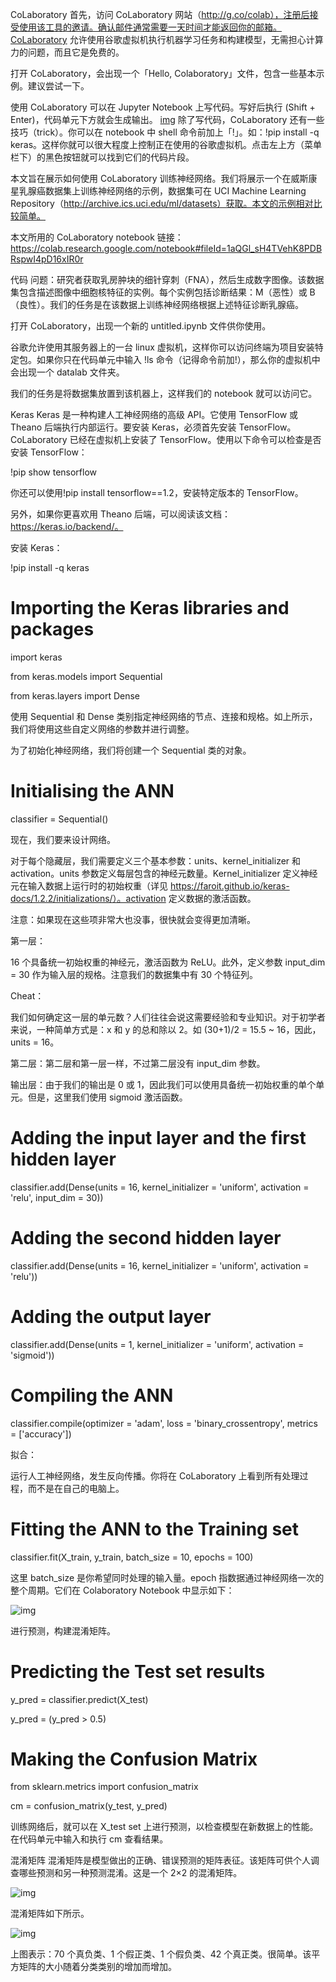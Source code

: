 CoLaboratory
首先，访问 CoLaboratory 网站（http://g.co/colab），注册后接受使用该工具的邀请。确认邮件通常需要一天时间才能返回你的邮箱。CoLaboratory 允许使用谷歌虚拟机执行机器学习任务和构建模型，无需担心计算力的问题，而且它是免费的。

打开 CoLaboratory，会出现一个「Hello, Colaboratory」文件，包含一些基本示例。建议尝试一下。

使用 CoLaboratory 可以在 Jupyter Notebook 上写代码。写好后执行 (Shift + Enter)，代码单元下方就会生成输出。
[img](https://image.jiqizhixin.com/uploads/wangeditor/3ccfa35d-df58-4cd1-97bd-9756df94e235/731851.png)
除了写代码，CoLaboratory 还有一些技巧（trick）。你可以在 notebook 中 shell 命令前加上「!」。如：!pip install -q keras。这样你就可以很大程度上控制正在使用的谷歌虚拟机。点击左上方（菜单栏下）的黑色按钮就可以找到它们的代码片段。

本文旨在展示如何使用 CoLaboratory 训练神经网络。我们将展示一个在威斯康星乳腺癌数据集上训练神经网络的示例，数据集可在 UCI Machine Learning Repository（http://archive.ics.uci.edu/ml/datasets）获取。本文的示例相对比较简单。

本文所用的 CoLaboratory notebook 链接：https://colab.research.google.com/notebook#fileId=1aQGl_sH4TVehK8PDBRspwI4pD16xIR0r


代码
问题：研究者获取乳房肿块的细针穿刺（FNA），然后生成数字图像。该数据集包含描述图像中细胞核特征的实例。每个实例包括诊断结果：M（恶性）或 B（良性）。我们的任务是在该数据上训练神经网络根据上述特征诊断乳腺癌。

打开 CoLaboratory，出现一个新的 untitled.ipynb 文件供你使用。

谷歌允许使用其服务器上的一台 linux 虚拟机，这样你可以访问终端为项目安装特定包。如果你只在代码单元中输入 !ls 命令（记得命令前加!），那么你的虚拟机中会出现一个 datalab 文件夹。



我们的任务是将数据集放置到该机器上，这样我们的 notebook 就可以访问它。

Keras
Keras 是一种构建人工神经网络的高级 API。它使用 TensorFlow 或 Theano 后端执行内部运行。要安装 Keras，必须首先安装 TensorFlow。CoLaboratory 已经在虚拟机上安装了 TensorFlow。使用以下命令可以检查是否安装 TensorFlow：

!pip show tensorflow

你还可以使用!pip install tensorflow==1.2，安装特定版本的 TensorFlow。

另外，如果你更喜欢用 Theano 后端，可以阅读该文档：https://keras.io/backend/。

安装 Keras：

!pip install -q keras

# Importing the Keras libraries and packages

import keras

from keras.models import Sequential

from keras.layers import Dense

使用 Sequential 和 Dense 类别指定神经网络的节点、连接和规格。如上所示，我们将使用这些自定义网络的参数并进行调整。

为了初始化神经网络，我们将创建一个 Sequential 类的对象。

# Initialising the ANN

classifier = Sequential()

现在，我们要来设计网络。

对于每个隐藏层，我们需要定义三个基本参数：units、kernel_initializer 和 activation。units 参数定义每层包含的神经元数量。Kernel_initializer 定义神经元在输入数据上运行时的初始权重（详见 https://faroit.github.io/keras-docs/1.2.2/initializations/）。activation 定义数据的激活函数。

注意：如果现在这些项非常大也没事，很快就会变得更加清晰。

第一层：

16 个具备统一初始权重的神经元，激活函数为 ReLU。此外，定义参数 input_dim = 30 作为输入层的规格。注意我们的数据集中有 30 个特征列。

Cheat：

我们如何确定这一层的单元数？人们往往会说这需要经验和专业知识。对于初学者来说，一种简单方式是：x 和 y 的总和除以 2。如 (30+1)/2 = 15.5 ~ 16，因此，units = 16。

第二层：第二层和第一层一样，不过第二层没有 input_dim 参数。

输出层：由于我们的输出是 0 或 1，因此我们可以使用具备统一初始权重的单个单元。但是，这里我们使用 sigmoid 激活函数。

# Adding the input layer and the first hidden layer

classifier.add(Dense(units = 16, kernel_initializer = 'uniform', activation = 'relu', input_dim = 30))



# Adding the second hidden layer

classifier.add(Dense(units = 16, kernel_initializer = 'uniform', activation = 'relu'))



# Adding the output layer

classifier.add(Dense(units = 1, kernel_initializer = 'uniform', activation = 'sigmoid'))



# Compiling the ANN

classifier.compile(optimizer = 'adam', loss = 'binary_crossentropy', metrics = ['accuracy'])

拟合：

运行人工神经网络，发生反向传播。你将在 CoLaboratory 上看到所有处理过程，而不是在自己的电脑上。

# Fitting the ANN to the Training set

classifier.fit(X_train, y_train, batch_size = 10, epochs = 100)

这里 batch_size 是你希望同时处理的输入量。epoch 指数据通过神经网络一次的整个周期。它们在 Colaboratory Notebook 中显示如下：

![img](https://image.jiqizhixin.com/uploads/wangeditor/3ccfa35d-df58-4cd1-97bd-9756df94e235/473055.png)

进行预测，构建混淆矩阵。

# Predicting the Test set results

y_pred = classifier.predict(X_test)

y_pred = (y_pred > 0.5)



# Making the Confusion Matrix

from sklearn.metrics import confusion_matrix

cm = confusion_matrix(y_test, y_pred) 

训练网络后，就可以在 X_test set 上进行预测，以检查模型在新数据上的性能。在代码单元中输入和执行 cm 查看结果。

混淆矩阵
混淆矩阵是模型做出的正确、错误预测的矩阵表征。该矩阵可供个人调查哪些预测和另一种预测混淆。这是一个 2×2 的混淆矩阵。

![img](https://image.jiqizhixin.com/uploads/wangeditor/3ccfa35d-df58-4cd1-97bd-9756df94e235/595146.png)


混淆矩阵如下所示。

![img](https://image.jiqizhixin.com/uploads/wangeditor/3ccfa35d-df58-4cd1-97bd-9756df94e235/687177.png)

上图表示：70 个真负类、1 个假正类、1 个假负类、42 个真正类。很简单。该平方矩阵的大小随着分类类别的增加而增加。
